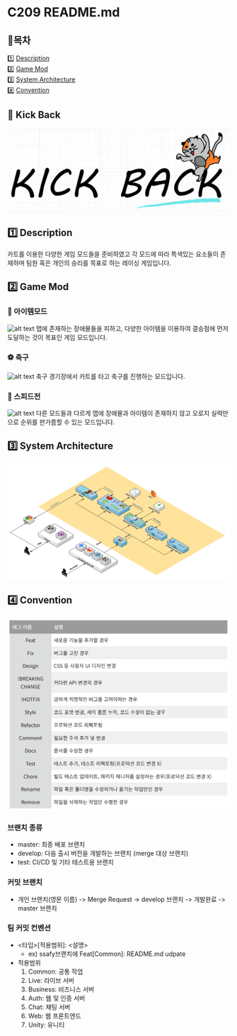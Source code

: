 # C209 README.md

## 📝목차
1️⃣ [Description](#1️⃣-description)<br/>
2️⃣ [Game Mod](#2️⃣-game-mod)<br/>
3️⃣ [System Architecture](#3️⃣-system-architecture)<br/>
4️⃣ [Convention](#4️⃣-convention)<br/>

## 🏁 Kick Back
![alt text](image.png)

## 1️⃣ Description
카트를 이용한 다양한 게임 모드들을 준비하였고 각 모드에 따라 특색있는 요소들이 존재하며 팀원 혹은 개인의 승리를 목표로 하는 레이싱 게임입니다.

## 2️⃣ Game Mod

### 🍌 아이템모드
![alt text](image-1.png)
맵에 존재하는 장애물들을 피하고, 다양한 아이템을 이용하여 결승점에 먼저 도달하는 것이 목표인 게임 모드입니다.

### ⚽ 축구
![alt text](image-2.png)
축구 경기장에서 카트를 타고 축구를 진행하는 모드입니다.

### 🚥 스피드전
![alt text](image-3.png)
다른 모드들과 다르게 맵에 장애물과 아이템이 존재하지 않고 오로지 실력만으로 순위를 판가름할 수 있는 모드입니다.

## 3️⃣ System Architecture
![alt text](image-4.png)

## 4️⃣ Convention
![alt text](image-5.png)

### 브랜치 종류
- master: 최종 배포 브랜치
- develop: 다음 출시 버전을 개발하는 브랜치 (merge 대상 브랜치)
- test: CI/CD 및 기타 테스트용 브랜치

### 커밋 브랜치
- 개인 브랜치(영문 이름) -> Merge Request -> develop 브랜치 -> 개발완료 -> master 브랜치

### 팀 커밋 컨벤션
- <타입>[적용범위]: <설명>
  - ex) ssafy브랜치에 Feat[Common]: README.md udpate
- 적용범위
  1. Common: 공통 작업
  2. Live: 라이브 서버
  3. Business: 비즈니스 서버
  4. Auth: 웹 및 인증 서버
  5. Chat: 채팅 서버
  6. Web: 웹 프론트엔드
  7. Unity: 유니티 